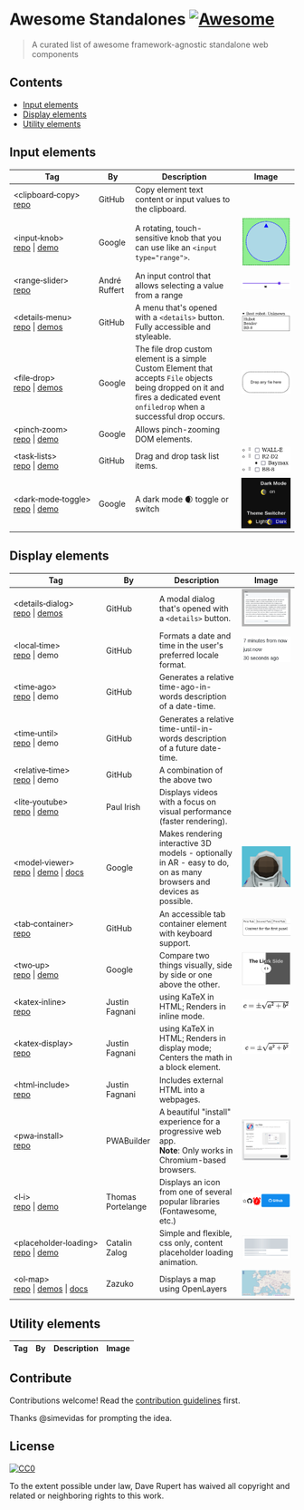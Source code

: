 # Awesome Standalones [![Awesome](https://awesome.re/badge.svg)](https://awesome.re)

> A curated list of awesome framework-agnostic standalone web components


## Contents

- [Input elements](#input-elements)
- [Display elements](#display-elements)
- [Utility elements](#utility-elements)

## Input elements

Tag | By | Description | Image
--- | -- | ----------- | -----
<clipboard&#x2011;copy>    <br>[repo][clipboard-copy repo] | GitHub | Copy element text content or input values to the clipboard.
<input&#x2011;knob>        <br>[repo][input-knob repo] \| [demo][input-knob demo] | Google | A rotating, touch-sensitive knob that you can use like an `<input type="range">`. | ![input-knob image][input-knob image]
<range&#x2011;slider>      <br>[repo][range-slider repo] | André Ruffert | An input control that allows selecting a value from a range | ![range-slider image][range-slider image]
<details&#x2011;menu>      <br>[repo][details-menu repo] \| [demos][details-menu demo] | GitHub | A menu that's opened with a `<details>` button. Fully accessible and styleable. | ![details-menu image][details-menu image]
<file&#x2011;drop>         <br>[repo][file-drop repo] \| [demos][file-drop demo] | Google | The file drop custom element is a simple Custom Element that accepts `File` objects being dropped on it and fires a dedicated event `onfiledrop` when a successful drop occurs. | ![file-drop image][file-drop image]
<pinch&#x2011;zoom>        <br>[repo][pinch-zoom repo] \| [demo][pinch-zoom demo] | Google | Allows pinch-zooming DOM elements.
<task&#x2011;lists>        <br>[repo][task-lists repo] \| [demo][task-lists demo] | GitHub | Drag and drop task list items. | ![task-lists image][task-lists image]
<dark&#x2011;mode&#x2011;toggle><br>[repo][dark-mode-toggle repo] \| [demo][dark-mode-toggle demo] | Google | A dark mode 🌒 toggle or switch | ![dark-mode-toggle image][dark-mode-toggle image]

[clipboard-copy repo]:   https://github.com/github/clipboard-copy-element

[input-knob repo]:       https://github.com/GoogleChromeLabs/input-knob
[input-knob demo]:       https://input-knob.glitch.me/
[input-knob image]:      images/input-knob.png

[range-slider repo]:     https://github.com/andreruffert/range-slider-element
[range-slider image]:    images/range-slider.png

[details-menu repo]:     https://github.com/github/details-menu-element
[details-menu demo]:     https://github.github.io/details-menu-element/examples/
[details-menu image]:    images/details-menu.png

[file-drop repo]:        https://github.com/GoogleChromeLabs/file-drop
[file-drop demo]:        https://file-drop-element.glitch.me/
[file-drop image]:       images/file-drop.png

[pinch-zoom repo]:       https://github.com/GoogleChromeLabs/pinch-zoom
[pinch-zoom demo]:       https://pinch-zoom-element.glitch.me/

[task-lists repo]:       https://github.com/github/task-lists-element
[task-lists demo]:       https://github.github.io/task-lists-element/examples/
[task-lists image]:      images/task-lists.png

[dark-mode-toggle repo]: https://github.com/GoogleChromeLabs/dark-mode-toggle
[dark-mode-toggle demo]: https://googlechromelabs.github.io/dark-mode-toggle/demo/index.html
[dark-mode-toggle image]:images/dark-mode-toggle.png

## Display elements

Tag | By | Description | Image
--- | -- | ----------- | -----
<details&#x2011;dialog>     <br>[repo][details-dialog repo] \| [demos][details-dialog demo] | GitHub | A modal dialog that's opened with a `<details>` button. | ![details-dialog image][details-dialog image]
<local&#x2011;time>         <br>[repo][local-time repo] \| demo | GitHub | Formats a date and time in the user's preferred locale format. | ![relative-time image][relative-time image]
<time&#x2011;ago>           <br>[repo][time-ago repo] \| demo | GitHub | Generates a relative time-ago-in-words description of a date-time. | 
<time&#x2011;until>         <br>[repo][time-ago repo] \| demo | GitHub | Generates a relative time-until-in-words description of a future date-time. | 
<relative&#x2011;time>      <br>[repo][relative-time repo] \| demo | GitHub | A combination of the above two | 
<lite&#x2011;youtube>       <br>[repo][lite-youtube repo] \| [demo][lite-youtube demo] | Paul Irish | Displays videos with a focus on visual performance (faster rendering).
<model&#x2011;viewer>       <br>[repo][model-viewer repo] \| [demo][model-viewer demo] \| [docs][model-viewer docs] | Google | Makes rendering interactive 3D models - optionally in AR - easy to do, on as many browsers and devices as possible. | ![model-viewer image][model-viewer image]
<tab&#x2011;container>      <br>[repo][tab-container repo] | GitHub | An accessible tab container element with keyboard support. | ![tab-container image][tab-container image]
<two&#x2011;up>             <br>[repo][two-up repo] \| [demo][two-up demo] | Google | Compare two things visually, side by side or one above the other. | ![two-up image][two-up image]
<katex&#x2011;inline>       <br>[repo][katex-elements repo] | Justin Fagnani | using KaTeX in HTML; Renders in inline mode. | ![katex-inline image][katex-inline image]
<katex&#x2011;display>      <br>[repo][katex-elements repo] | Justin Fagnani | using KaTeX in HTML; Renders in display mode; Centers the math in a block element. | ![katex-display image][katex-display image]
<html&#x2011;include>       <br>[repo][html-include repo] | Justin Fagnani | Includes external HTML into a webpages. | 
<pwa&#x2011;install>        <br>[repo][pwa-install repo] | PWABuilder | A beautiful "install" experience for a progressive web app.<br>**Note**: Only works in Chromium-based browsers. | ![pwa-install image][pwa-install image]
<l&#x2011;i>                <br>[repo][l-i repo] \| [demo][l-i demo] | Thomas Portelange | Displays an icon from one of several popular libraries (Fontawesome, etc.) | ![l-i image][l-i image]
<placeholder&#x2011;loading><br>[repo][ph-loading repo] \| [demo][ph-loading demo] | Catalin Zalog | Simple and flexible, css only, content placeholder loading animation. | ![ph-loading image][ph-loading image]
<ol&#x2011;map>             <br>[repo][ol-map repo] \| [demos][ol-map demos] \| [docs][ol-map docs] | Zazuko | Displays a map using OpenLayers | ![ol-map image][ol-map image]

[details-dialog repo]:  https://github.com/github/details-dialog-element
[details-dialog demo]:  https://github.github.io/details-dialog-element/example/index.html
[details-dialog image]: images/details-dialog.png

[local-time repo]:      https://github.com/github/time-elements
[relative-time image]:  images/relative-times.png

[relative-time repo]:   https://github.com/github/time-elements
[time-ago repo]:        https://github.com/github/time-elements

[lite-youtube repo]:    https://github.com/paulirish/lite-youtube-embed
[lite-youtube demo]:    https://paulirish.github.io/lite-youtube-embed/variants/custom-poster-image.html

[model-viewer repo]:    https://github.com/google/model-viewer/tree/master/packages/model-viewer
[model-viewer demo]:    https://model-viewer.glitch.me/
[model-viewer docs]:    https://modelviewer.dev/
[model-viewer image]:   images/model-viewer.png

[tab-container repo]:   https://github.com/github/tab-container-element
[tab-container image]:  images/tab-container.png

[two-up repo]:          https://github.com/GoogleChromeLabs/two-up
[two-up demo]:          https://codepen.io/developit/pen/qBdbNLK
[two-up image]:         images/two-up.png

[katex-elements repo]:  https://github.com/justinfagnani/katex-elements
[katex-inline image]:   images/katex-inline.png
[katex-display image]:  images/katex-display.png

[html-include repo]:    https://github.com/justinfagnani/html-include-element

[pwa-install repo]:     https://github.com/pwa-builder/pwa-install
[pwa-install demo]:     https://pwainstall.glitch.me/
[pwa-install image]:    images/pwa-install.png

[l-i repo]:             https://github.com/lekoala/last-icon
[l-i demo]:             https://codepen.io/lekoalabe/pen/eYvdjqY
[l-i image]:            images/l-i.png

[ph-loading repo]:      https://github.com/zalog/placeholder-loading
[ph-loading demo]:      https://zalog.ro/placeholder-loading/
[ph-loading image]:     images/placeholder-loading.png

[ol-map repo]:          https://github.com/zazuko/openlayers-elements
[ol-map demos]:         https://openlayers-elements.netlify.app/
[ol-map docs]:          https://openlayers-elements.netlify.app/
[ol-map image]:         images/ol-map.png

## Utility elements

Tag | By | Description | Image
--- | -- | ----------- | -----

## Contribute

Contributions welcome! Read the [contribution guidelines](contributing.md) first.

Thanks @simevidas for prompting the idea.

## License

[![CC0](https://mirrors.creativecommons.org/presskit/buttons/88x31/svg/cc-zero.svg)](https://creativecommons.org/publicdomain/zero/1.0)

To the extent possible under law, Dave Rupert has waived all copyright and
related or neighboring rights to this work.
